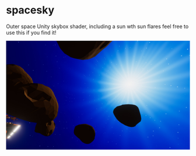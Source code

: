# spacesky
Outer space Unity skybox shader, including a sun wth sun flares
feel free to use this if you find it!

![](https://github.com/OscarSaharoy/spacesky/blob/master/spaceskydemo.jpg)
